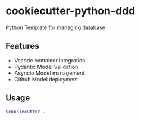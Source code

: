# cookiecutter-python-ddd
Python Template for managing database

## Features
* Vscode container integration
* Pydantic Model Validation
* Asyncio Model management
* Github Model deployment


## Usage

```sh
$cookiecutter .
```
